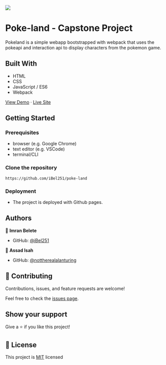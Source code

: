 ![](https://img.shields.io/badge/Microverse-blueviolet)

# Poke-land - Capstone Project

Pokeland is a simple webapp bootstrapped with webpack that uses the pokeapi and interaction api to display characters from the pokemon game.

## Built With

- HTML
- CSS
- JavaScript / ES6
- Webpack

<a href="https://www.youtube.com/watch?v=Ms3ZAqeil4A">View Demo</a>
   ·
<a href="https://ibel251.github.io/poke-land/">Live Site</a>

## Getting Started

### Prerequisites

- browser (e.g. Google Chrome)
- text editor (e.g. VSCode)
- terminal/CLI

### Clone the repository

```
https://github.com/iBel251/poke-land
```

### Deployment

- The project is deployed with Github pages.
## Authors

👤 **Imran Belete**

- GitHub: [@iBel251](https://github.com/iBel251)

👤 **Assad Isah**

- GitHub: [@nottherealalanturing](https://github.com/nottherealalanturing)

## 🤝 Contributing

Contributions, issues, and feature requests are welcome!

Feel free to check the [issues page](../../issues/).

## Show your support

Give a ⭐️ if you like this project!

## 📝 License

This project is [MIT](./MIT.md) licensed
